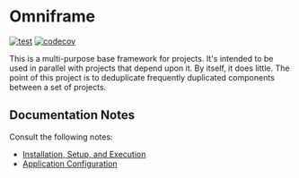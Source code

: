 # Omniframe

[![test](https://github.com/gryphonshafer/omniframe/workflows/test/badge.svg)](https://github.com/gryphonshafer/omniframe/actions?query=workflow%3Atest)
[![codecov](https://codecov.io/gh/gryphonshafer/omniframe/graph/badge.svg)](https://codecov.io/gh/gryphonshafer/omniframe)

This is a multi-purpose base framework for projects. It's intended to be used
in parallel with projects that depend upon it. By itself, it does little. The
point of this project is to deduplicate frequently duplicated components between
a set of projects.

## Documentation Notes

Consult the following notes:

- [Installation, Setup, and Execution](notes/installation.md)
- [Application Configuration](notes/configuration.md)
